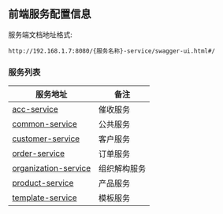 前端服务配置信息
---

服务端文档地址格式: 

`http://192.168.1.7:8080/{服务名称}-service/swagger-ui.html#/`

### 服务列表

服务地址|备注
---|---
[acc-service](http://192.168.1.7:8080/common-service/swagger-ui.html)| 催收服务
[common-service](http://192.168.1.7:8080/common-service/swagger-ui.html)|公共服务
[customer-service](http://192.168.1.7:8080/customer-service/swagger-ui.html)|客户服务
[order-service](http://192.168.1.7:8080/order-service/swagger-ui.html)|订单服务
[organization-service](http://192.168.1.7:8080/organization-service/swagger-ui.html)|组织解构服务
[product-service](http://192.168.1.7:8080/product-service/swagger-ui.html)|产品服务
[template-service](http://192.168.1.7:8080/template-service/swagger-ui.html)|模板服务